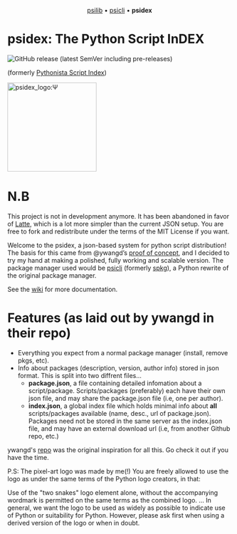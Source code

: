 <p align="center">
  <a href="https://github.com/sn3ksoftware/psilib">psilib</a> &bull;
  <a href="https://github.com/sn3ksoftware/psicli">psicli</a> &bull;
  <b> psidex </b>
</p>

# psidex: The Python Script InDEX

![GitHub release (latest SemVer including pre-releases)](https://img.shields.io/github/v/release/sn3ksoftware/psidex?include_prereleases&sort=semver)

(formerly [Pythonista Script Index](https://github.com/ywangd/Pythonista-Script-Index))

<img src="https://raw.githubusercontent.com/sn3ksoftware/psidex/master/psidex_logo.png" alt="psidex_logo:Ψ" width="200"/>

# N.B
This project is not in development anymore. It has been abandoned in favor of [Latte](https://github.com/sn3ksoftware/latte), which is a lot more simpler than the current JSON setup.
You are free to fork and redistribute under the terms of the MIT License if you want.

Welcome to the psidex, a json-based system for python script distribution!
The basis for this came from @ywangd’s [proof of concept](https://github.com/ywangd/Pythonista-Script-Index),
and I decided to try my hand at making a polished, fully working and scalable version.
The package manager used would be [psicli](https://github.com/sn3ksoftware/psicli) (formerly [spkg](https://github.com/sn3ksoftware/sandpkg/tree/testing)), a Python rewrite of the original package manager.

See the [wiki](https://github.com/sn3ksoftware/psidex/wiki) for more documentation.

# Features (as laid out by ywangd in their repo)

* Everything you expect from a normal package manager (install, remove pkgs, etc).
* Info about packages (description, version, author info) stored in json format. This is split into two diffrent files...
   * **package.json**, a file containing detailed infomation about a script/package. Scripts/packages (preferably) each have their own json file, and may share the package.json file (i.e, one per author).
   * **index.json**, a global index file which holds minimal info about **all** scripts/packages available (name, desc., url of package.json). Packages need not be stored in the same server as the index.json file, and may have an external download url (i.e, from another Github repo, etc.)

ywangd's [repo](https://github.com/ywangd/Pythonista-Script-Index) was the original inspiration for all this.
Go check it out if you have the time.

P.S: The pixel-art logo was made by me(!)
You are freely allowed to use the logo as under the same terms of the Python logo creators, in that:

Use of the "two snakes" logo element alone, without the accompanying wordmark is permitted on the same terms as the combined logo.
...
In general, we want the logo to be used as widely as possible to indicate use of Python or suitability for Python. However, please ask first when using a derived version of the logo or when in doubt.
